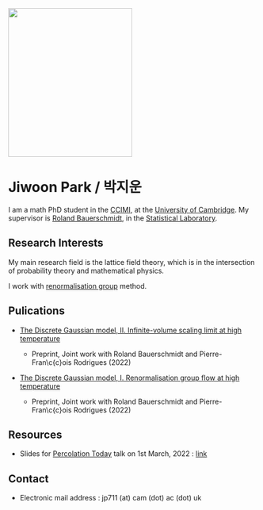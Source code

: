 <header>
  <!-- TL;DR -->
</header>

<img src="https://jiwoon-park-math.github.io/temp.jpg" width="250" height="300">

# Jiwoon Park / 박지운

I am a math PhD student in the [CCIMI](https://www.ccimi.maths.cam.ac.uk), at the [University of Cambridge](https://www.cam.ac.uk). My supervisor is [Roland Bauerschmidt](http://www.statslab.cam.ac.uk/~rb812/), in the [Statistical Laboratory](http://www.statslab.cam.ac.uk).

## Research Interests

My main research field is the lattice field theory, which is in the intersection of probability theory and mathematical physics. 

I work with [renormalisation group](https://en.wikipedia.org/wiki/Renormalization_group) method.

## Pulications

- [The Discrete Gaussian model, II. Infinite-volume scaling limit at high temperature](https://arxiv.org/abs/2202.02287)
  - Preprint, Joint work with Roland Bauerschmidt and Pierre-Fran\c{c}ois Rodrigues (2022)

- [The Discrete Gaussian model, I. Renormalisation group flow at high temperature](https://arxiv.org/abs/2202.02286)
  - Preprint, Joint work with Roland Bauerschmidt and Pierre-Fran\c{c}ois Rodrigues (2022)

## Resources

- Slides for [Percolation Today](https://percolation.ethz.ch) talk on 1st March, 2022 : [link](https://jiwoon-park-math.github.io/resources/1st_March_percolation_today.pdf)

## Contact

- Electronic mail address : jp711 (at) cam (dot) ac (dot) uk

